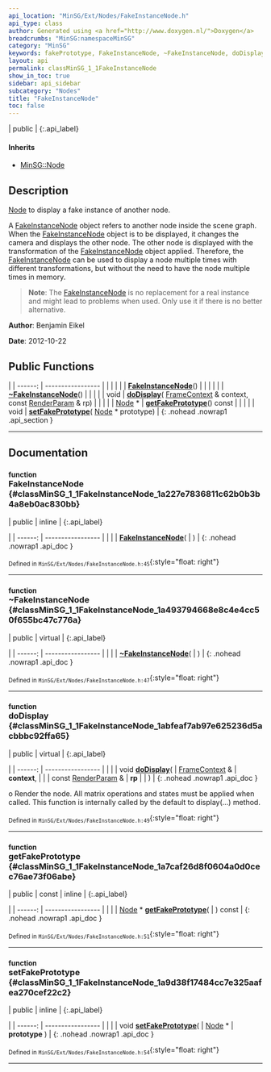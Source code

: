 ```yaml
---
api_location: "MinSG/Ext/Nodes/FakeInstanceNode.h"
api_type: class
author: Generated using <a href="http://www.doxygen.nl/">Doxygen</a>
breadcrumbs: "MinSG:namespaceMinSG"
category: "MinSG"
keywords: fakePrototype, FakeInstanceNode, ~FakeInstanceNode, doDisplay, getFakePrototype, setFakePrototype, doClone, doGetBB
layout: api
permalink: classMinSG_1_1FakeInstanceNode
show_in_toc: true
sidebar: api_sidebar
subcategory: "Nodes"
title: "FakeInstanceNode"
toc: false
---
```


| public |
{:.api_label}

#### Inherits

* [MinSG::Node](classMinSG_1_1Node)


## Description

[Node](classMinSG_1_1Node) to display a fake instance of another node.

A [FakeInstanceNode](classMinSG_1_1FakeInstanceNode) object refers to another node inside the scene graph. When the [FakeInstanceNode](classMinSG_1_1FakeInstanceNode) object is to be displayed, it changes the camera and displays the other node. The other node is displayed with the transformation of the [FakeInstanceNode](classMinSG_1_1FakeInstanceNode) object applied. Therefore, the [FakeInstanceNode](classMinSG_1_1FakeInstanceNode) can be used to display a node multiple times with different transformations, but without the need to have the node multiple times in memory.


> **Note**: The [FakeInstanceNode](classMinSG_1_1FakeInstanceNode) is no replacement for a real instance and might lead to problems when used. Only use it if there is no better alternative.




**Author**: Benjamin Eikel



**Date**: 2012-10-22





## Public Functions

|
| ------: | ----------------- |
|  | |
|  | **[FakeInstanceNode](#classMinSG_1_1FakeInstanceNode_1a227e7836811c62b0b3b4a8eb0ac830bb)**() |
|  | |
|  | **[~FakeInstanceNode](#classMinSG_1_1FakeInstanceNode_1a493794668e8c4e4cc50f655bc47c776a)**() |
|  | |
| void | **[doDisplay](#classMinSG_1_1FakeInstanceNode_1abfeaf7ab97e625236d5acbbbc92ffa65)**( [FrameContext](classMinSG_1_1FrameContext) & context, const [RenderParam](classMinSG_1_1RenderParam) & rp) |
|  | |
| [Node](classMinSG_1_1Node) * | **[getFakePrototype](#classMinSG_1_1FakeInstanceNode_1a7caf26d8f0604a0d0cec76ae73f06abe)**() const |
|  | |
| void | **[setFakePrototype](#classMinSG_1_1FakeInstanceNode_1a9d38f17484cc7e325aafea270cef22c2)**( [Node](classMinSG_1_1Node) * prototype) |
{: .nohead .nowrap1 .api_section }


-------------------------------------------------------------------

## Documentation

### <small>function</small><br/> FakeInstanceNode {#classMinSG_1_1FakeInstanceNode_1a227e7836811c62b0b3b4a8eb0ac830bb}

| public | inline |
{:.api_label}

|
| ------: | ----------------- |
|  |
|  **[FakeInstanceNode](#classMinSG_1_1FakeInstanceNode_1a227e7836811c62b0b3b4a8eb0ac830bb)**( |  ) |
{: .nohead .nowrap1 .api_doc }





<sub>Defined in `MinSG/Ext/Nodes/FakeInstanceNode.h:45`</sub>{:style="float: right"}

-------------------------------------------------------------------

### <small>function</small><br/> ~FakeInstanceNode {#classMinSG_1_1FakeInstanceNode_1a493794668e8c4e4cc50f655bc47c776a}

| public | virtual |
{:.api_label}

|
| ------: | ----------------- |
|  |
|  **[~FakeInstanceNode](#classMinSG_1_1FakeInstanceNode_1a493794668e8c4e4cc50f655bc47c776a)**( |  ) |
{: .nohead .nowrap1 .api_doc }





<sub>Defined in `MinSG/Ext/Nodes/FakeInstanceNode.h:47`</sub>{:style="float: right"}

-------------------------------------------------------------------

### <small>function</small><br/> doDisplay {#classMinSG_1_1FakeInstanceNode_1abfeaf7ab97e625236d5acbbbc92ffa65}

| public | virtual |
{:.api_label}

|
| ------: | ----------------- |
|  |
| void **[doDisplay](#classMinSG_1_1FakeInstanceNode_1abfeaf7ab97e625236d5acbbbc92ffa65)**( |  [FrameContext](classMinSG_1_1FrameContext) & | **context**, |
| | const [RenderParam](classMinSG_1_1RenderParam) & | **rp** |
|   ) |
{: .nohead .nowrap1 .api_doc }



o Render the node. All matrix operations and states must be applied when called. This function is internally called by the default to display(...) method.



<sub>Defined in `MinSG/Ext/Nodes/FakeInstanceNode.h:49`</sub>{:style="float: right"}

-------------------------------------------------------------------

### <small>function</small><br/> getFakePrototype {#classMinSG_1_1FakeInstanceNode_1a7caf26d8f0604a0d0cec76ae73f06abe}

| public | const | inline |
{:.api_label}

|
| ------: | ----------------- |
|  |
| [Node](classMinSG_1_1Node) * **[getFakePrototype](#classMinSG_1_1FakeInstanceNode_1a7caf26d8f0604a0d0cec76ae73f06abe)**( |  ) const |
{: .nohead .nowrap1 .api_doc }





<sub>Defined in `MinSG/Ext/Nodes/FakeInstanceNode.h:51`</sub>{:style="float: right"}

-------------------------------------------------------------------

### <small>function</small><br/> setFakePrototype {#classMinSG_1_1FakeInstanceNode_1a9d38f17484cc7e325aafea270cef22c2}

| public | inline |
{:.api_label}

|
| ------: | ----------------- |
|  |
| void **[setFakePrototype](#classMinSG_1_1FakeInstanceNode_1a9d38f17484cc7e325aafea270cef22c2)**( |  [Node](classMinSG_1_1Node) * | **prototype** ) |
{: .nohead .nowrap1 .api_doc }





<sub>Defined in `MinSG/Ext/Nodes/FakeInstanceNode.h:54`</sub>{:style="float: right"}

-------------------------------------------------------------------

